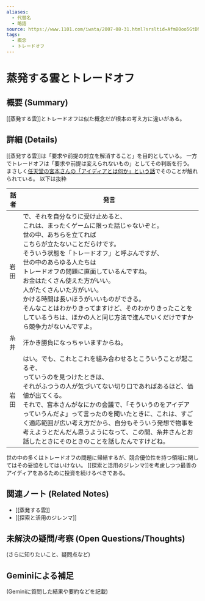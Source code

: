 ```yaml
---
aliases:
  - 代替名
  - 略語
source: https://www.1101.com/iwata/2007-08-31.html?srsltid=AfmBOoo5GtDNbmR1gSTjtz06SdgNYkAwOSBYx38YG-bK_6XqpojRw_Cp
tags:
  - 概念
  - トレードオフ
---
```

# 蒸発する雲とトレードオフ

## 概要 (Summary)
[[蒸発する雲]]とトレードオフは似た概念だが根本の考え方に違いがある。

## 詳細 (Details)
[[蒸発する雲]]は「要求や前提の対立を解消すること」を目的としている。
一方でトレードオフは「要求や前提は変えられないもの」としてその判断を行う。
まさしく[任天堂の宮本さんの「アイディアとは何か」という話](https://www.1101.com/iwata/2007-08-31.html?srsltid=AfmBOoo5GtDNbmR1gSTjtz06SdgNYkAwOSBYx38YG-bK_6XqpojRw_Cp)でそのことが触れられている。
以下は抜粋

| 話者  | 発言                                                                                                                                                                                                                                                                                                           |
| --- | ------------------------------------------------------------------------------------------------------------------------------------------------------------------------------------------------------------------------------------------------------------------------------------------------------------ |
| 岩田  | で、それを自分なりに受け止めると、  <br>これは、まったくゲームに限った話じゃないぞと。  <br>世の中、あちらを立てれば  <br>こちらが立たないことだらけです。  <br>そういう状態を「トレードオフ」と呼ぶんですが、  <br>世の中のあらゆる人たちは  <br>トレードオフの問題に直面しているんですね。  <br>お金はたくさん使えた方がいい。  <br>人がたくさんいた方がいい。  <br>かける時間は長いほうがいいものができる。  <br>そんなことはわかりきってますけど、そのわかりきったことをしているうちは、ほかの人と同じ方法で進んでいくだけですから競争力がないんですよ。 |
| 糸井  | 汗かき勝負になっちゃいますからね。                                                                                                                                                                                                                                                                                            |
| 岩田  | はい。でも、これとこれを組み合わせるとこういうことが起こるぞ、  <br>っていうのを見つけたときは、  <br>それがふつうの人が気づいてない切り口であればあるほど、価値が出てくる。  <br>それで、宮本さんがなにかの会議で、「そういうのをアイデアっていうんだよ」って言ったのを聞いたときに、これは、すごく適応範囲が広い考え方だから、自分もそういう発想で物事を考えようとだんだん思うようになって、この間、糸井さんとお話したときにそのときのことを話したんですけどね。                                                                   |
世の中の多くはトレードオフの問題に帰結するが、競合優位性を持つ領域に関してはその妥協をしてはいけない。
[[探索と活用のジレンマ]]を考慮しつつ最善のアイディアをあるために投資を続けるべきである。
## 関連ノート (Related Notes)
- [[蒸発する雲]]
- [[探索と活用のジレンマ]]

## 未解決の疑問/考察 (Open Questions/Thoughts)
(さらに知りたいこと、疑問点など)

## Geminiによる補足
(Geminiに質問した結果や要約などを記載)